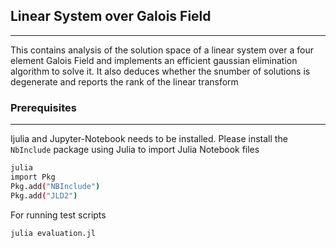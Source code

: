 ## Linear System over Galois Field


---


This contains analysis of the solution space of a linear system over a four element Galois Field and implements an efficient gaussian elimination algorithm to solve it.
It also deduces whether the snumber of solutions is degenerate and reports the rank of the linear transform


### Prerequisites
---

Ijulia and Jupyter-Notebook needs to be installed.
Please install the `NbInclude` package using Julia to import Julia Notebook files

```bash
julia
import Pkg
Pkg.add("NBInclude")
Pkg.add("JLD2")
```
For running test scripts

```bash
julia evaluation.jl
```

